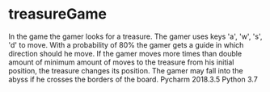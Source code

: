 # treasureGame
In the game the gamer looks for a treasure. 
The gamer uses keys 'a', 'w', 's', 'd' to move.
With a probability of 80% the gamer gets a guide in which direction should he move. 
If the gamer moves more times than double amount of minimum amount of moves to the treasure from his initial position, the treasure changes 
its position.
The gamer may fall into the abyss if he crosses the borders of the board.
Pycharm 2018.3.5
Python 3.7
